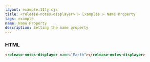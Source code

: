```yaml
---
layout: example.11ty.cjs
title: <release-notes-displayer> ⌲ Examples ⌲ Name Property
tags: example
name: Name Property
description: Setting the name property
---
```


<release-notes-displayer name="Earth"></release-notes-displayer>

<h3>HTML</h3>

```html
<release-notes-displayer name="Earth"></release-notes-displayer>
```
